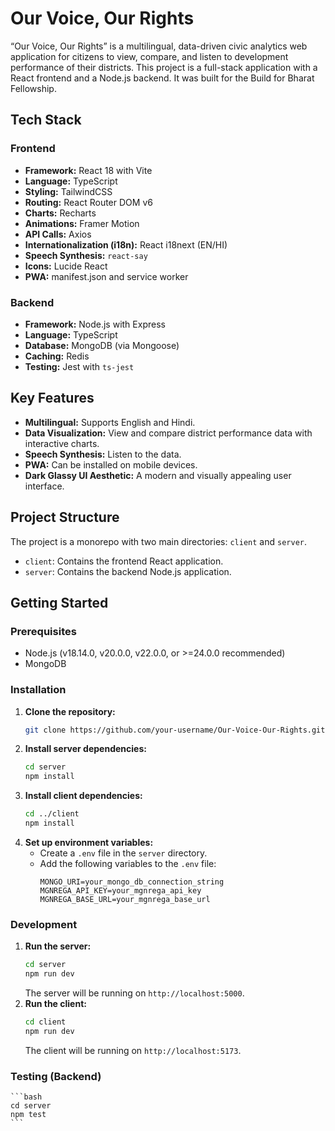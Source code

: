 # Our Voice, Our Rights

“Our Voice, Our Rights” is a multilingual, data-driven civic analytics web application for citizens to view, compare, and listen to development performance of their districts. This project is a full-stack application with a React frontend and a Node.js backend. It was built for the Build for Bharat Fellowship.

## Tech Stack

### Frontend

- **Framework:** React 18 with Vite
- **Language:** TypeScript
- **Styling:** TailwindCSS
- **Routing:** React Router DOM v6
- **Charts:** Recharts
- **Animations:** Framer Motion
- **API Calls:** Axios
- **Internationalization (i18n):** React i18next (EN/HI)
- **Speech Synthesis:** `react-say`
- **Icons:** Lucide React
- **PWA:** manifest.json and service worker

### Backend

- **Framework:** Node.js with Express
- **Language:** TypeScript
- **Database:** MongoDB (via Mongoose)
- **Caching:** Redis
- **Testing:** Jest with `ts-jest`

## Key Features

- **Multilingual:** Supports English and Hindi.
- **Data Visualization:** View and compare district performance data with interactive charts.
- **Speech Synthesis:** Listen to the data.
- **PWA:** Can be installed on mobile devices.
- **Dark Glassy UI Aesthetic:** A modern and visually appealing user interface.

## Project Structure

The project is a monorepo with two main directories: `client` and `server`.

- `client`: Contains the frontend React application.
- `server`: Contains the backend Node.js application.

## Getting Started

### Prerequisites

- Node.js (v18.14.0, v20.0.0, v22.0.0, or >=24.0.0 recommended)
- MongoDB
<!-- - Redis -->

### Installation

1. **Clone the repository:**
   ```bash
   git clone https://github.com/your-username/Our-Voice-Our-Rights.git
   ```
2. **Install server dependencies:**
    ```bash
    cd server
    npm install
    ```
3. **Install client dependencies:**
    ```bash
    cd ../client
    npm install
    ```
4. **Set up environment variables:**
   - Create a `.env` file in the `server` directory.
   - Add the following variables to the `.env` file:
     ```
     MONGO_URI=your_mongo_db_connection_string
     MGNREGA_API_KEY=your_mgnrega_api_key
     MGNREGA_BASE_URL=your_mgnrega_base_url
     ```

### Development

1. **Run the server:**
    ```bash
    cd server
    npm run dev
    ```
    The server will be running on `http://localhost:5000`.
2. **Run the client:**
    ```bash
    cd client
    npm run dev
    ```
    The client will be running on `http://localhost:5173`.

### Testing (Backend)
    ```bash
    cd server
    npm test
    ```
